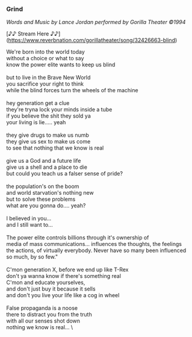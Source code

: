 ### Grind

_Words and Music by Lance Jordan performed by Gorilla Theater ©1994_

[♪♪ Stream Here ♪♪] (https://www.reverbnation.com/gorillatheater/song/32426663-blind)

We're born into the world today \
without a choice or what to say \
know the power elite wants to keep us blind \
 \
but to live in the Brave New World \
you sacrifice your right to think \
while the blind forces turn the wheels of the machine \
 \
hey generation get a clue \
they're tryna lock your minds inside a tube \
if you believe the shit they sold ya \
your living is lie..... yeah \
 \
they give drugs to make us numb \
they give us sex to make us come \
to see that nothing that we know is real \
 \
give us a God and a future life \
give us a shell and a place to die \
but could you teach us a falser sense of pride? \
 \
the population's on the boom \
and world starvation's nothing new \
but to solve these problems \
what are you gonna do....  yeah? \
 \
I believed in you... \
and I still want to... \
 \
The power elite controls billions through it's ownership of \
media of mass communications... influences the thoughts, the feelings \
the actions, of virtually everybody.  Never have so many been influenced \
so much, by so few." \
 \
C'mon generation X, before we end up like T-Rex \
don't ya wanna know if there's something real \
C'mon and educate yourselves, \
and don't just buy it because it sells \
and don't you live your life like a cog in wheel \
 \
False propaganda is a noose \
there to distract you from the truth \
with all our senses shot down \
nothing we know is real... \
